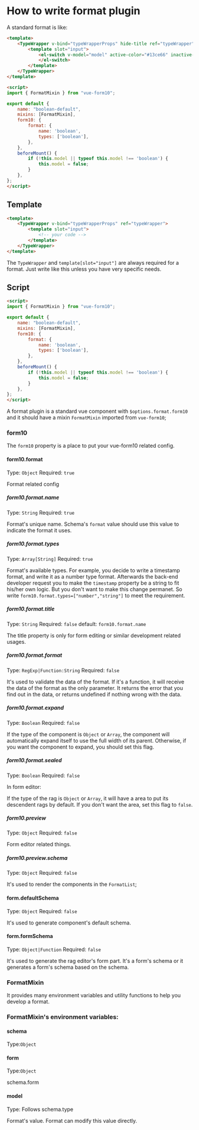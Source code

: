 # How to write format plugin


A standard format is like:
```html
<template>
    <TypeWrapper v-bind="typeWrapperProps" hide-title ref="typeWrapper">
        <template slot="input">
            <el-switch v-model="model" active-color="#13ce66" inactive-color="#aaaaaa" :active-text="form.notitle?'':$t(form.title)" :disabled="schema.readOnly">
            </el-switch>
        </template>
    </TypeWrapper>
</template>

<script>
import { FormatMixin } from "vue-form10";

export default {
    name: "boolean-default",
    mixins: [FormatMixin],
    form10: {
        format: {
            name: 'boolean',
            types: ['boolean'],
        },
    },
    beforeMount() {
        if (!this.model || typeof this.model !== 'boolean') {
            this.model = false;
        }
    },
};
</script>
```

## Template
```html
<template>
    <TypeWrapper v-bind="typeWrapperProps" ref="typeWrapper">
        <template slot="input">            
            <!-- your code -->
        </template>
    </TypeWrapper>
</template>
```
The `TypeWrapper` and `template[slot="input"]` are always required for a format. Just write like this unless you have very specific needs.

## Script
```html
<script>
import { FormatMixin } from "vue-form10";

export default {
    name: "boolean-default",
    mixins: [FormatMixin],
    form10: {
        format: {
            name: 'boolean',
            types: ['boolean'],
        },
    },
    beforeMount() {
        if (!this.model || typeof this.model !== 'boolean') {
            this.model = false;
        }
    },
};
</script>
```
A format plugin is a standard vue component with `$options.format.form10` and it should have a mixin `FormatMixin` imported from `vue-form10`;

### form10

The `form10` property is a place to put your vue-form10 related config.

#### form10.format
Type: `Object`
Required: `true`

Format related config
##### form10.format.name
Type: `String`
Required: `true`

Format's unique name. Schema's `format` value should use this value to indicate the format it uses.
##### form10.format.types
Type: `Array[String]`
Required: `true`

Format's available types. For example, you decide to write a timestamp format, and write it as a number type format. Afterwards the back-end developer request you to make the `timestamp` property be a string to fit his/her own logic.  But you don't want to make this change permanet. So write `form10.format.types=["number","string"]` to meet the requirement.

##### form10.format.title
Type: `String`
Required: `false`
default: `form10.format.name`

The title property is only for form editing or similar development related usages.

##### form10.format.format
Type: `RegExp|Function:String`
Required: `false`

It's used to validate the data of the format. If it's a function, it will receive the data of the format as the only parameter. It returns the error that you find out in the data, or returns undefined if nothing wrong with the data.

##### form10.format.expand
Type: `Boolean`
Required: `false`

If the type of the component is `Object` or `Array`, the component will automatically expand itself to use the full width of its parent. Otherwise, if you want the component to expand, you should set this flag.

##### form10.format.sealed
Type: `Boolean`
Required: `false`

In form editor:

If the type of the rag is `Object` or `Array`, it will have a area to put its descendent rags by default. If you don't want the area, set this flag to `false`.

##### form10.preview
Type: `Object`
Required: `false`

Form editor related things.

##### form10.preview.schema
Type: `Object`
Required: `false`

It's used to render the components in the `FormatList`;

#### form.defaultSchema
Type: `Object`
Required: `false`

It's used to generate component's default schema.

#### form.formSchema
Type: `Object|Function`
Required: `false`

It's used to generate the rag editor's form part. It's a form's schema or it generates a form's schema based on the schema.


### FormatMixin

It provides many environment variables and utility functions to help you develop a format.

### FormatMixin's environment variables:
#### schema
Type:`Object`

#### form
Type:`Object`

schema.form
#### model
Type: Follows schema.type

Format's value. Format can modify this value directly. 

